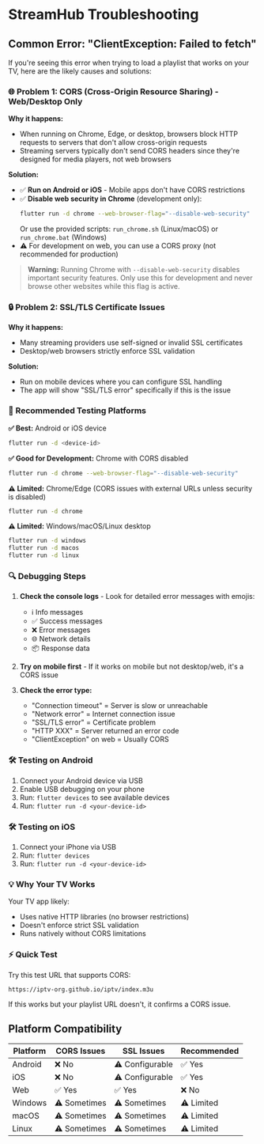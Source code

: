 # StreamHub Troubleshooting

## Common Error: "ClientException: Failed to fetch"

If you're seeing this error when trying to load a playlist that works on your TV, here are the likely causes and solutions:

### 🌐 Problem 1: CORS (Cross-Origin Resource Sharing) - Web/Desktop Only

**Why it happens:**
- When running on Chrome, Edge, or desktop, browsers block HTTP requests to servers that don't allow cross-origin requests
- Streaming servers typically don't send CORS headers since they're designed for media players, not web browsers

**Solution:**
- ✅ **Run on Android or iOS** - Mobile apps don't have CORS restrictions
- ✅ **Disable web security in Chrome** (development only):
  ```bash
  flutter run -d chrome --web-browser-flag="--disable-web-security"
  ```
  Or use the provided scripts: `run_chrome.sh` (Linux/macOS) or `run_chrome.bat` (Windows)
- ⚠️ For development on web, you can use a CORS proxy (not recommended for production)

> **Warning:** Running Chrome with `--disable-web-security` disables important security features. Only use this for development and never browse other websites while this flag is active.

### 🔒 Problem 2: SSL/TLS Certificate Issues

**Why it happens:**
- Many streaming providers use self-signed or invalid SSL certificates
- Desktop/web browsers strictly enforce SSL validation

**Solution:**
- Run on mobile devices where you can configure SSL handling
- The app will show "SSL/TLS error" specifically if this is the issue

### 📱 Recommended Testing Platforms

**✅ Best:** Android or iOS device
```bash
flutter run -d <device-id>
```

**✅ Good for Development:** Chrome with CORS disabled
```bash
flutter run -d chrome --web-browser-flag="--disable-web-security"
```

**⚠️ Limited:** Chrome/Edge (CORS issues with external URLs unless security is disabled)
```bash
flutter run -d chrome
```

**⚠️ Limited:** Windows/macOS/Linux desktop
```bash
flutter run -d windows
flutter run -d macos  
flutter run -d linux
```

### 🔍 Debugging Steps

1. **Check the console logs** - Look for detailed error messages with emojis:
   - ℹ️ Info messages
   - ✅ Success messages  
   - ❌ Error messages
   - 🌐 Network details
   - 📦 Response data

2. **Try on mobile first** - If it works on mobile but not desktop/web, it's a CORS issue

3. **Check the error type:**
   - "Connection timeout" = Server is slow or unreachable
   - "Network error" = Internet connection issue
   - "SSL/TLS error" = Certificate problem
   - "HTTP XXX" = Server returned an error code
   - "ClientException" on web = Usually CORS

### 🛠️ Testing on Android

1. Connect your Android device via USB
2. Enable USB debugging on your phone
3. Run: `flutter devices` to see available devices
4. Run: `flutter run -d <your-device-id>`

### 🛠️ Testing on iOS

1. Connect your iPhone via USB
2. Run: `flutter devices`
3. Run: `flutter run -d <your-device-id>`

### 💡 Why Your TV Works

Your TV app likely:
- Uses native HTTP libraries (no browser restrictions)
- Doesn't enforce strict SSL validation
- Runs natively without CORS limitations

### ⚡ Quick Test

Try this test URL that supports CORS:
```
https://iptv-org.github.io/iptv/index.m3u
```

If this works but your playlist URL doesn't, it confirms a CORS issue.

## Platform Compatibility

| Platform | CORS Issues | SSL Issues | Recommended |
|----------|------------|------------|-------------|
| Android  | ❌ No      | ⚠️ Configurable | ✅ Yes |
| iOS      | ❌ No      | ⚠️ Configurable | ✅ Yes |
| Web      | ✅ Yes     | ✅ Yes     | ❌ No |
| Windows  | ⚠️ Sometimes | ⚠️ Sometimes | ⚠️ Limited |
| macOS    | ⚠️ Sometimes | ⚠️ Sometimes | ⚠️ Limited |
| Linux    | ⚠️ Sometimes | ⚠️ Sometimes | ⚠️ Limited |
